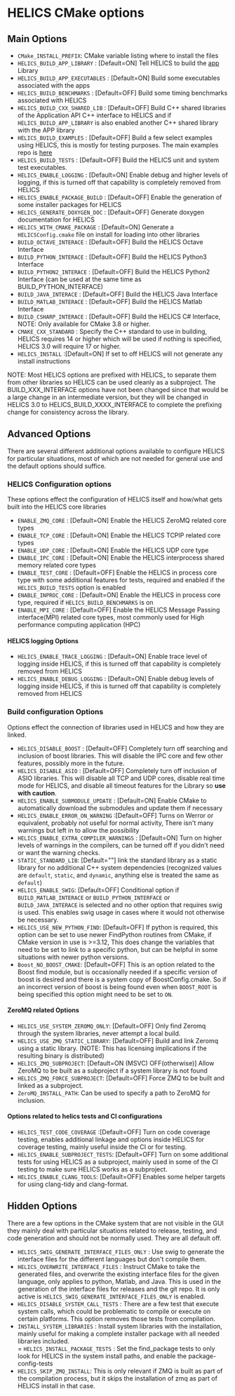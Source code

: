 # HELICS CMake options

## Main Options

-  `CMake_INSTALL_PREFIX`:  CMake variable listing where to install the files
-   `HELICS_BUILD_APP_LIBRARY` :  \[Default=ON\] Tell HELICS to build the [app]() Library
-   `HELICS_BUILD_APP_EXECUTABLES` : \[Default=ON\] Build some executables associated with the apps
-   `HELICS_BUILD_BENCHMARKS` :  \[Default=OFF\] Build some timing benchmarks associated with HELICS
-   `HELICS_BUILD_CXX_SHARED_LIB` :  \[Default=OFF\] Build C++ shared libraries of the Application API C++ interface to HELICS and if `HELICS_BUILD_APP_LIBRARY` is also enabled another C++ shared library with the APP library
-   `HELICS_BUILD_EXAMPLES` :  \[Default=OFF\] Build a few select examples using HELICS,  this is mostly for testing purposes.  The main examples repo is [here](https://github.com/GMLC-TDC/HELICS-Examples)
-   `HELICS_BUILD_TESTS` :  \[Default=OFF\] Build the HELICS unit and system test executables.
-   `HELICS_ENABLE_LOGGING` :  \[Default=ON\] Enable debug and higher levels of logging,  if this is turned off that capability is completely removed from HELICS
-   `HELICS_ENABLE_PACKAGE_BUILD` : \[Default=OFF\] Enable the generation of some installer packages for HELICS
-   `HELICS_GENERATE_DOXYGEN_DOC` :  \[Default=OFF\] Generate doxygen documentation for HELICS
-   `HELICS_WITH_CMAKE_PACKAGE` : \[Default=ON\] Generate a `HELICSConfig.cmake` file on install for loading into other libraries
-   `BUILD_OCTAVE_INTERACE`  : \[Default=OFF\] Build the HELICS Octave Interface
-   `BUILD_PYTHON_INTERACE`  : \[Default=OFF\] Build the HELICS Python3 Interface
-   `BUILD_PYTHON2_INTERACE`  : \[Default=OFF\] Build the HELICS Python2 Interface (can be used at the same time as BUILD_PYTHON_INTERFACE)
-   `BUILD_JAVA_INTERACE`  : \[Default=OFF\] Build the HELICS Java Interface
-   `BUILD_MATLAB_INTERACE`  : \[Default=OFF\] Build the HELICS Matlab Interface
-   `BUILD_CSHARP_INTERACE`  : \[Default=OFF\] Build the HELICS C# Interface, NOTE: Only available for CMake 3.8 or higher.  
-   `CMAKE_CXX_STANDARD` : Specify the C++ standard to use in building, HELICS requires 14 or higher which will be used if nothing is specified,  HELICS 3.0 will require 17 or higher.  
-   `HELICS_INSTALL` :\[Default=ON\]  If set to off HELICS will not generate any install instructions

NOTE:  Most HELICS options are prefixed with HELICS_ to separate them from other libraries so HELICS can be used cleanly as a subproject.  The BUILD_XXX_INTERFACE options have not been changed since that would be a large change in an intermediate version, but they will be changed in HELICS 3.0 to HELICS_BUILD_XXXX_INTERFACE to complete the prefixing change for consistency across the library.  

## Advanced Options

There are several different additional options available to configure HELICS for particular situations, most of which are not needed for general use and the default options should suffice.

### HELICS Configuration options
These options effect the configuration of HELICS itself and how/what gets built into the HELICS core libraries
-   `ENABLE_ZMQ_CORE` : \[Default=ON\] Enable the HELICS ZeroMQ related core types
-   `ENABLE_TCP_CORE` : \[Default=ON\] Enable the HELICS TCPIP related core types
-   `ENABLE_UDP_CORE` : \[Default=ON\] Enable the HELICS UDP core type
-   `ENABLE_IPC_CORE` : \[Default=ON\] Enable the HELICS interprocess shared memory related core types
-   `ENABLE_TEST_CORE` : \[Default=OFF\] Enable the HELICS in process core type with some additional features for tests, required and enabled if the `HELICS_BUILD_TESTS` option is enabled
-   `ENABLE_INPROC_CORE` : \[Default=ON\] Enable the HELICS in process core type,  required if `HELICS_BUILD_BENCHMARKS` is on
-   `ENABLE_MPI_CORE` : \[Default=OFF\] Enable the HELICS Message Passing interface(MPI) related core types, most commonly used for High performance computing application (HPC)

#### HELICS logging Options
-   `HELICS_ENABLE_TRACE_LOGGING` :  \[Default=ON\] Enable trace level of logging inside HELICS,  if this is turned off that capability is completely removed from HELICS
-   `HELICS_ENABLE_DEBUG_LOGGING` :  \[Default=ON\] Enable debug levels of logging inside HELICS,  if this is turned off that capability is completely removed from HELICS

### Build configuration Options
Options effect the connection of libraries used in HELICS and how they are linked.
-   `HELICS_DISABLE_BOOST` : \[Default=OFF\] Completely turn off searching and inclusion of boost libraries.  This will disable the IPC core and few other features, possibly more in the future.  
-   `HELICS_DISABLE_ASIO` : \[Default=OFF\] Completely turn off  inclusion of ASIO libraries.  This will disable all TCP and UDP cores, disable real time mode for HELICS, and disable all timeout features for the Library so **use with caution**.  
-   `HELICS_ENABLE_SUBMODULE_UPDATE` : \[Default=ON\] Enable CMake to automatically download the submodules and update them if necessary
-   `HELICS_ENABLE_ERROR_ON_WARNING` :\[Default=OFF\] Turns on Werror or equivalent,  probably not useful for normal activity,  There isn't many warnings but left in to allow the possibility
-   `HELICS_ENABLE_EXTRA_COMPILER_WARNINGS` : \[Default=ON\] Turn on higher levels of warnings in the compilers,  can be turned off if you didn't need or want the warning checks.
-   `STATIC_STANDARD_LIB`:   \[Default=""\] link the standard library as a static library for no additional C++ system dependencies (recognized values are `default`, `static`, and `dynamic`, anything else is treated the same as `default`)
-   `HELICS_ENABLE_SWIG`:    \[Default=OFF\] Conditional option if `BUILD_MATLAB_INTERACE` or `BUILD_PYTHON_INTERFACE` or `BUILD_JAVA_INTERACE` is selected and no other option that requires swig is used.  This enables swig usage in cases where it would not otherwise be necessary.
-   `HELICS_USE_NEW_PYTHON_FIND`:  \[Default=OFF\] If python is required, this option can be set to use newer FindPython routines from CMake, if CMake version in use is >=3.12,  This does change the variables that need to be set to link to a specific python, but can be helpful in some situations with newer python versions.   
-   `Boost_NO_BOOST_CMAKE`: \[Default=OFF\] This is an option related to the Boost find module, but is occasionally needed if a specific version of boost is desired and there is a system copy of BoostConfig.cmake.  So if an incorrect version of boost is being found even when `BOOST_ROOT` is being specified this option might need to be set to `ON`.  

#### ZeroMQ related Options
-   `HELICS_USE_SYSTEM_ZEROMQ_ONLY`:  \[Default=OFF\] Only find Zeromq through the system libraries, never attempt a local build.
-   `HELICS_USE_ZMQ_STATIC_LIBRARY`:  \[Default=OFF\] Build and link Zeromq using a static library.  (NOTE:  This has licensing implications if the resulting binary is distributed)
-   `HELICS_ZMQ_SUBPROJECT`: \[Default=ON (MSVC) OFF(otherwise)\] Allow ZeroMQ to be built as a subproject if a system library is not found
-   `HELICS_ZMQ_FORCE_SUBPROJECT`: \[Default=OFF\] Force ZMQ to be built and linked as a subproject.  
-   `ZeroMQ_INSTALL_PATH`:  Can be used to specify a path to ZeroMQ for inclusion.  

#### Options related to helics tests and CI configurations
-   `HELICS_TEST_CODE_COVERAGE` :\[Default=OFF\] Turn on code coverage testing, enables additional linkage and options inside HELICS for coverage testing, mainly useful inside the CI or for testing.  
-   `HELICS_ENABLE_SUBPROJECT_TESTS`:  \[Default=OFF\] Turn on some additional tests for using HELICS as a subproject, mainly used in some of the CI testing to make sure HELICS works as a subproject.
-   `HELICS_ENABLE_CLANG_TOOLS`:  \[Default=OFF\] Enables some helper targets for using clang-tidy and clang-format.  


## Hidden Options
There are a few options in the CMake system that are not visible in the GUI they mainly deal with particular situations related to release, testing, and code generation and should not be normally used. They are all default off.

-   `HELICS_SWIG_GENERATE_INTERFACE_FILES_ONLY` : Use swig to generate the interface files for the different languages but don't compile them.  
-   `HELICS_OVERWRITE_INTERFACE_FILES` : Instruct CMake to take the generated files, and overwrite the existing interface files for the given language, only applies to python, Matlab, and Java.  This is used in the generation of the interface files for releases and the git repo.  It is only active is `HELICS_SWIG_GENERATE_INTERFACE_FILES_ONLY` is enabled.  
-   `HELICS_DISABLE_SYSTEM_CALL_TESTS` :  There are a few test that execute system calls, which could be problematic to compile or execute on certain platforms.  This option removes those tests from compilation.  
-   `INSTALL_SYSTEM_LIBRARIES` : Install system libraries with the installation,  mainly useful for making a complete installer package with all needed libraries included.  
=   `HELICS_INSTALL_PACKAGE_TESTS` : Set the find_package tests to only look for HELICS in the system install paths, and enable the package-config-tests
-   `HELICS_SKIP_ZMQ_INSTALL`:  This is only relevant if ZMQ is built as part of the compilation process, but it skips the installation of zmq as part of HELICS install in that case.  
